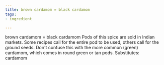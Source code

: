 ```yaml
---
title: brown cardamom = black cardamom
tags:
- ingredient

---
```

brown cardamom = black cardamom Pods of this spice are sold in Indian markets. Some recipes call for the entire pod to be used, others call for the ground seeds. Don't confuse this with the more common (green) cardamom, which comes in round green or tan pods. Substitutes: cardamom
